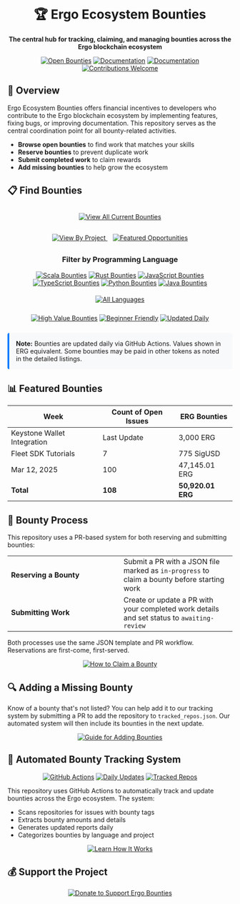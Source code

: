 <div align="center">
  <h1>🏆 Ergo Ecosystem Bounties</h1>
  <p><strong>The central hub for tracking, claiming, and managing bounties across the Ergo blockchain ecosystem</strong></p>
  <p>
    <a href="/bounties/all.md"><img src="https://img.shields.io/badge/Open%20Bounties-100+-brightgreen" alt="Open Bounties"></a>
    <a href="/docs/submission-guide.md"><img src="https://img.shields.io/badge/Documentation-Claim%20Bounty%20Guide-blue" alt="Documentation"></a>
    <a href="/docs/add-missing-bounty-guide.md"><img src="https://img.shields.io/badge/Documentation-Add%20Missing%20Bounty-blue" alt="Documentation"></a>
    <a href="CONTRIBUTING.md"><img src="https://img.shields.io/badge/Contributions-Welcome-orange" alt="Contributions Welcome"></a>
  </p>
</div>

## 🌟 Overview

Ergo Ecosystem Bounties offers financial incentives to developers who contribute to the Ergo blockchain ecosystem by implementing features, fixing bugs, or improving documentation. This repository serves as the central coordination point for all bounty-related activities.

- **Browse open bounties** to find work that matches your skills
- **Reserve bounties** to prevent duplicate work
- **Submit completed work** to claim rewards
- **Add missing bounties** to help grow the ecosystem

## 📋 Find Bounties

<div align="center">
  <div style="margin: 30px 0;">
    <a href="/bounties/all.md">
      <img src="https://img.shields.io/badge/View%20All%20Current%20Bounties-→-success?style=for-the-badge" alt="View All Current Bounties">
    </a>
  </div>
  
  <div style="margin-bottom: 30px;">
    <a href="/bounties/all.md#summary">
      <img src="https://img.shields.io/badge/By%20Project-→-orange?style=for-the-badge" alt="View By Project">
    </a>
    &nbsp;&nbsp;
    <a href="/bounties/all.md#detailed-bounties">
      <img src="https://img.shields.io/badge/Featured%20Opportunities-→-yellow?style=for-the-badge" alt="Featured Opportunities">
    </a>
  </div>
  
  <div style="margin-bottom: 20px;">
    <h3>Filter by Programming Language</h3>
    <div style="margin: 15px 0;">
      <a href="/bounties/by_language/scala.md"><img src="https://img.shields.io/badge/Scala-42%20Bounties-DC322F" alt="Scala Bounties"></a>
      <a href="/bounties/by_language/rust.md"><img src="https://img.shields.io/badge/Rust-28%20Bounties-B7410E" alt="Rust Bounties"></a>
      <a href="/bounties/by_language/javascript.md"><img src="https://img.shields.io/badge/JavaScript-15%20Bounties-F7DF1E" alt="JavaScript Bounties"></a>
      <a href="/bounties/by_language/typescript.md"><img src="https://img.shields.io/badge/TypeScript-8%20Bounties-3178C6" alt="TypeScript Bounties"></a>
      <a href="/bounties/by_language/python.md"><img src="https://img.shields.io/badge/Python-5%20Bounties-3776AB" alt="Python Bounties"></a>
      <a href="/bounties/by_language/java.md"><img src="https://img.shields.io/badge/Java-2%20Bounties-007396" alt="Java Bounties"></a>
    </div>
  </div>
  
  <div style="margin-top: 10px;">
    <a href="/bounties/by_language/">
      <img src="https://img.shields.io/badge/All%20Languages-→-purple?style=for-the-badge" alt="All Languages">
    </a>
  </div>
  
  <div style="margin: 25px 0;">
    <a href="/bounties/all.md"><img src="https://img.shields.io/badge/High%20Value-10+%20Bounties%20Over%201000%20ERG-gold" alt="High Value Bounties"></a>
    <a href="/bounties/all.md"><img src="https://img.shields.io/badge/Beginner%20Friendly-15+%20Bounties-success" alt="Beginner Friendly"></a>
    <a href="/bounties/all.md"><img src="https://img.shields.io/badge/Updated%20Daily-Automated-informational" alt="Updated Daily"></a>
  </div>
</div>

<div class="note" style="background-color: #f8f9fa; border-left: 4px solid #007bff; padding: 15px; margin: 20px 0; border-radius: 4px;">
  <strong>Note:</strong> Bounties are updated daily via GitHub Actions. Values shown in ERG equivalent. Some bounties may be paid in other tokens as noted in the detailed listings.
</div>

## 📊 Featured Bounties

<div align="center">

<!-- This table is automatically generated by the GitHub Action -->
<!-- Include the content of bounties/featured_bounties.md -->
<!-- BEGIN FEATURED BOUNTIES -->
| Week | Count of Open Issues | ERG Bounties |
|------|---------------------|-------------|
| Keystone Wallet Integration | Last Update | 3,000 ERG |
| Fleet SDK Tutorials | 7 | 775 SigUSD |
| Mar 12, 2025 | 100 | 47,145.01 ERG |
| **Total** | **108** | **50,920.01 ERG** |
<!-- END FEATURED BOUNTIES -->

</div>

## 🚀 Bounty Process

This repository uses a PR-based system for both reserving and submitting bounties:

<table>
  <tr>
    <td width="50%"><strong>Reserving a Bounty</strong></td>
    <td>Submit a PR with a JSON file marked as <code>in-progress</code> to claim a bounty before starting work</td>
  </tr>
  <tr>
    <td><strong>Submitting Work</strong></td>
    <td>Create or update a PR with your completed work details and set status to <code>awaiting-review</code></td>
  </tr>
</table>

Both processes use the same JSON template and PR workflow. Reservations are first-come, first-served.

<div align="center">
  <p>
    <a href="/docs/submission-guide.md"><img src="https://img.shields.io/badge/📝%20How%20to%20Claim%20a%20Bounty-→-blue?style=for-the-badge" alt="How to Claim a Bounty"></a>
  </p>
</div>

## 🔍 Adding a Missing Bounty

Know of a bounty that's not listed? You can help add it to our tracking system by submitting a PR to add the repository to `tracked_repos.json`. Our automated system will then include its bounties in the next update.

<div align="center">
  <p>
    <a href="/docs/add-missing-bounty-guide.md"><img src="https://img.shields.io/badge/📝%20Guide%20for%20Adding%20Bounties-→-blue?style=for-the-badge" alt="Guide for Adding Bounties"></a>
  </p>
</div>

## 🤖 Automated Bounty Tracking System

<div align="center">
  <p>
    <a href="/docs/how-it-works.md"><img src="https://img.shields.io/badge/GitHub%20Actions-Powered-2088FF" alt="GitHub Actions"></a>
    <a href="/docs/how-it-works.md"><img src="https://img.shields.io/badge/Daily%20Updates-Midnight%20UTC-blueviolet" alt="Daily Updates"></a>
    <a href="/tracked_repos.json"><img src="https://img.shields.io/badge/Tracked%20Repos-25+-yellow" alt="Tracked Repos"></a>
  </p>
</div>

This repository uses GitHub Actions to automatically track and update bounties across the Ergo ecosystem. The system:

- Scans repositories for issues with bounty tags
- Extracts bounty amounts and details
- Generates updated reports daily
- Categorizes bounties by language and project

<div align="center">
  <p>
    <a href="/docs/how-it-works.md"><img src="https://img.shields.io/badge/🔧%20Learn%20How%20It%20Works-→-blue?style=for-the-badge" alt="Learn How It Works"></a>
  </p>
</div>


## 💰 Support the Project

<div align="center">
  <p>
    <a href="/docs/how-it-works.md#donations">
      <img src="https://img.shields.io/badge/Donate%20to%20Support%20Ergo%20Bounties-→-ff69b4?style=for-the-badge" alt="Donate to Support Ergo Bounties">
    </a>
  </p>
</div>
